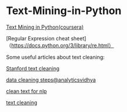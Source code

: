 # Text-Mining-in-Python
[Text Mining in Python(coursera)](https://www.coursera.org/learn/python-text-mining/lecture/MeheH/handling-text-in-python)

[Regular Expression cheat sheet]（https://docs.python.org/3/library/re.html）

Some useful articles about text cleaning:

[Stanford text cleaning](https://stanford.edu/~rjweiss/public_html/IRiSS2013/text2/notebooks/cleaningtext.html)

[data cleaning steps@analyticsvidhya ](https://www.analyticsvidhya.com/blog/2014/11/text-data-cleaning-steps-python/)

[clean text for nlp](http://ieva.rocks/2016/08/07/cleaning-text-for-nlp/)

[text cleaning ](https://chrisalbon.com/python/cleaning_text.html)
